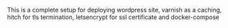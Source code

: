 This is a complete setup for deploying wordpress site, varnish as a caching, hitch for tls termination, letsencrypt for ssl certificate and docker-compose
